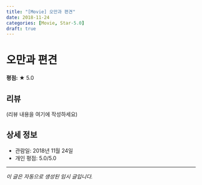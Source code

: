 ```yaml
---
title: "[Movie] 오만과 편견"
date: 2018-11-24
categories: [Movie, Star-5.0]
draft: true
---
```


# 오만과 편견

**평점:** ★ 5.0

## 리뷰

(리뷰 내용을 여기에 작성하세요)

## 상세 정보

- 관람일: 2018년 11월 24일
- 개인 평점: 5.0/5.0

---

*이 글은 자동으로 생성된 임시 글입니다.*

